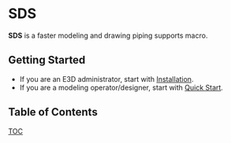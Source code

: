 # SDS <!-- {docsify-ignore-all} -->

**SDS** is a faster modeling and drawing piping supports macro.

## Getting Started

- If you are an E3D administrator, start with [Installation](installation.md).
- If you are a modeling operator/designer, start with [Quick Start](quick-start.md).

## Table of Contents

[TOC](_sidebar.md ":include")
